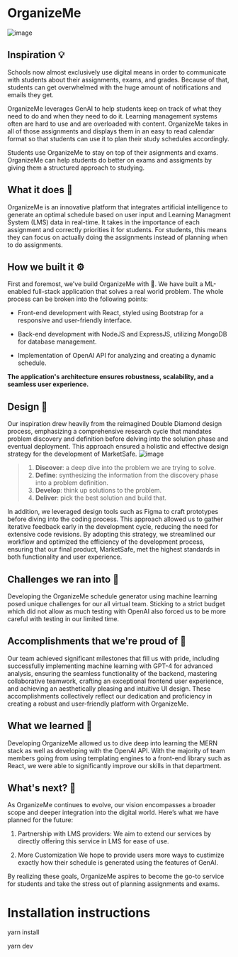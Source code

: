 # OrganizeMe
![image](https://github.com/oscarzhang228/OrganizeMe/assets/96605652/a5894387-dd72-400c-bf82-49dece42f298)

## Inspiration 💡
Schools now almost exclusively use digital means in order to communicate with students about their assignments, exams, and grades. Because of that, students can get overwhelmed with the huge amount of notifications and emails they get. 

OrganizeMe leverages GenAI to help students keep on track of what they need to do and when they need to do it. Learning management systems often are hard to use and are overloaded with content. OrganizeMe takes in all of those assignments and displays them in an easy to read calendar format so that students can use it to plan their study schedules accordingly. 

Students use OrganizeMe to stay on top of their asignments and exams. OrganizeMe can help students do better on exams and assigments by giving them a structured approach to studying. 

## What it does 🤔
OrganizeMe is an innovative platform that integrates artificial intelligence to generate an optimal schedule based on user input and Learning Managment System (LMS) data in real-time. It takes in the importance of each assignment and correctly priorities it for students. For students, this means they can focus on actually doing the assignments instead of planning when to do assignments.

## How we built it ⚙️
First and foremost, we've build OrganizeMe with 💛. We have built a ML-enabled full-stack application that solves a real world problem. The whole process can be broken into the following points:

- Front-end development with React, styled using Bootstrap for a responsive and user-friendly interface.
  
- Back-end development with NodeJS and ExpressJS, utilizing MongoDB for database management.
  
- Implementation of OpenAI API for analyzing and creating a dynamic schedule. 
  
**The application's architecture ensures robustness, scalability, and a seamless user experience.**

## Design 🎨
Our inspiration drew heavily from the reimagined Double Diamond design process, emphasizing a comprehensive research cycle that mandates problem discovery and definition before delving into the solution phase and eventual deployment. This approach ensured a holistic and effective design strategy for the development of MarketSafe.
![image](https://github.com/natewu/HackED24/assets/36091727/53f455c3-6fd2-4115-add3-c5f06508573d)

> 1. **Discover**: a deep dive into the problem we are trying to solve.
> 2. **Define**: synthesizing the information from the discovery phase into a problem definition.
> 3. **Develop**: think up solutions to the problem.
> 4. **Deliver**: pick the best solution and build that.

In addition, we leveraged design tools such as Figma to craft prototypes before diving into the coding process. This approach allowed us to gather iterative feedback early in the development cycle, reducing the need for extensive code revisions. By adopting this strategy, we streamlined our workflow and optimized the efficiency of the development process, ensuring that our final product, MarketSafe, met the highest standards in both functionality and user experience.

## Challenges we ran into   😤
Developing the OrganizeMe schedule generator using machine learning posed unique challenges for our all virtual team. Sticking to a strict budget which did not allow as much testing with OpenAI also forced us to be more careful with testing in our limited time. 

## Accomplishments that we're proud of 💚
Our team achieved significant milestones that fill us with pride, including successfully implementing machine learning with GPT-4 for advanced analysis, ensuring the seamless functionality of the backend, mastering collaborative teamwork, crafting an exceptional frontend user experience, and achieving an aesthetically pleasing and intuitive UI design. These accomplishments collectively reflect our dedication and proficiency in creating a robust and user-friendly platform with OrganizeMe.

## What we learned 🙌
Developing OrganizeMe allowed us to dive deep into learning the MERN stack as well as developing with the OpenAI API. With the majority of team members going from using templating engines to a front-end library such as React, we were able to significantly improve our skills in that department. 

## What's next?  🚀
As OrganizeMe continues to evolve, our vision encompasses a broader scope and deeper integration into the digital world. Here’s what we have planned for the future:

1. Partnership with LMS providers:
We aim to extend our services by directly offering this service in LMS for ease of use.

2. More Customization
We hope to provide users more ways to custimize exactly how their schedule is generated using the features of GenAI.

By realizing these goals, OrganizeMe aspires to become the go-to service for students and take the stress out of planning assignments and exams. 

# Installation instructions
yarn install

yarn dev
